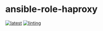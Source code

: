 # ansible-role-haproxy

[![latest](https://github.com/archmachina/ansible-role-haproxy/workflows/latest/badge.svg)](https://github.com/archmachina/ansible-role-haproxy/actions?query=workflow%3Alatest)
[![linting](https://github.com/archmachina/ansible-role-haproxy/workflows/linting/badge.svg)](https://github.com/archmachina/ansible-role-haproxy/actions?query=workflow%3Alinting)
